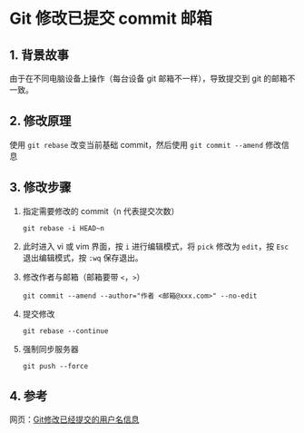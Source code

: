 # Git 修改已提交 commit 邮箱

## 1. 背景故事

由于在不同电脑设备上操作（每台设备 git 邮箱不一样），导致提交到 git 的邮箱不一致。



## 2. 修改原理

使用 `git rebase` 改变当前基础 commit，然后使用 `git commit --amend` 修改信息



## 3. 修改步骤

1. 指定需要修改的 commit（n 代表提交次数）

    ```shell
    git rebase -i HEAD~n
    ```

2. 此时进入 vi 或 vim 界面，按 `i` 进行编辑模式，将 `pick` 修改为 `edit`，按 `Esc` 退出编辑模式，按 `:wq` 保存退出。

3. 修改作者与邮箱（邮箱要带 `<`，`>`）

   ```shell
   git commit --amend --author="作者 <邮箱@xxx.com>" --no-edit
   ```


4. 提交修改

   ```shell
   git rebase --continue
   ```

5. 强制同步服务器

   ```shell
   git push --force
   ```




## 4. 参考

网页：[Git修改已经提交的用户名信息](https://www.cnblogs.com/tl542475736/p/11943718.html)
